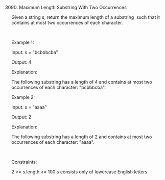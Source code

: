 3090. Maximum Length Substring With Two Occurrences

Given a string s, return the maximum length of a 
substring
 such that it contains at most two occurrences of each character.

 

Example 1:

Input: s = "bcbbbcba"

Output: 4

Explanation:

The following substring has a length of 4 and contains at most two occurrences of each character: "bcbbbcba".

Example 2:

Input: s = "aaaa"

Output: 2

Explanation:

The following substring has a length of 2 and contains at most two occurrences of each character: "aaaa".

 

Constraints:

2 <= s.length <= 100
s consists only of lowercase English letters.